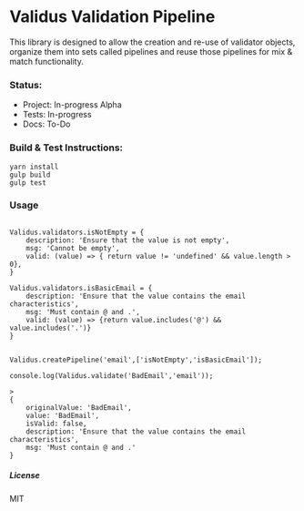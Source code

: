 # Validus Validation Pipeline
This library is designed to allow the creation and re-use of validator objects, organize them into sets called pipelines and reuse those pipelines for mix & match functionality.

### Status:
* Project: In-progress Alpha    
* Tests: In-progress    
* Docs: To-Do    

### Build & Test Instructions:

```
yarn install
gulp build
gulp test
```

### Usage
```

Validus.validators.isNotEmpty = {
	description: 'Ensure that the value is not empty',
	msg: 'Cannot be empty',
	valid: (value) => { return value != 'undefined' && value.length > 0},
}

Validus.validators.isBasicEmail = {
	description: 'Ensure that the value contains the email characteristics',
	msg: 'Must contain @ and .',
	valid: (value) => {return value.includes('@') && value.includes('.')}
}


Validus.createPipeline('email',['isNotEmpty','isBasicEmail']);

console.log(Validus.validate('BadEmail','email'));

>
{
    originalValue: 'BadEmail',
	value: 'BadEmail',
	isValid: false,
	description: 'Ensure that the value contains the email characteristics',
	msg: 'Must contain @ and .'
}
```



##### License
MIT